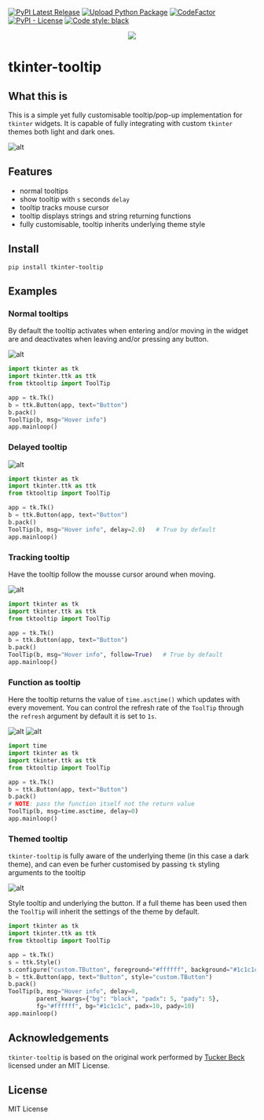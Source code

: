 [![PyPI Latest Release](https://img.shields.io/pypi/v/tkinter-tooltip.svg)](https://pypi.org/project/tkinter-tooltip/)
[![Upload Python Package](https://github.com/gnikit/tkinter-tooltip/actions/workflows/python-publish.yml/badge.svg)](https://github.com/gnikit/tkinter-tooltip/actions/workflows/python-publish.yml)
[![CodeFactor](https://www.codefactor.io/repository/github/gnikit/tkinter-tooltip/badge)](https://www.codefactor.io/repository/github/gnikit/tkinter-tooltip)
[![PyPI - License](https://img.shields.io/pypi/l/tkinter-tooltip)](https://github.com/gnikit/tkinter-tooltip/blob/master/LICENSE)
[![Code style: black](https://img.shields.io/badge/code%20style-black-000000.svg)](https://github.com/psf/black)

<p align="center">
  <img src="https://raw.githubusercontent.com/gnikit/tkinter-tooltip/master/assets/images/tooltip_logo.svg" />
</p>

# tkinter-tooltip

## What this is

This is a simple yet fully customisable tooltip/pop-up implementation for
`tkinter` widgets. It is capable of fully integrating with custom `tkinter`
themes both light and dark ones.

![alt](https://raw.githubusercontent.com/gnikit/tkinter-tooltip/master/assets/images/header.png)

## Features

- normal tooltips
- show tooltip with `s` seconds `delay`
- tooltip tracks mouse cursor
- tooltip displays strings and string returning functions
- fully customisable, tooltip inherits underlying theme style

## Install

```shell
pip install tkinter-tooltip
```

## Examples

### Normal tooltips

By default the tooltip activates when entering and/or moving in the widget are
and deactivates when leaving and/or pressing any button.

![alt](https://raw.githubusercontent.com/gnikit/tkinter-tooltip/master/assets/images/tootil-simple.png)

```python
import tkinter as tk
import tkinter.ttk as ttk
from tktooltip import ToolTip

app = tk.Tk()
b = ttk.Button(app, text="Button")
b.pack()
ToolTip(b, msg="Hover info")
app.mainloop()
```

### Delayed tooltip

![alt](https://raw.githubusercontent.com/gnikit/tkinter-tooltip/master/assets/animations/tooltip-delayed.gif)

```python
import tkinter as tk
import tkinter.ttk as ttk
from tktooltip import ToolTip

app = tk.Tk()
b = ttk.Button(app, text="Button")
b.pack()
ToolTip(b, msg="Hover info", delay=2.0)   # True by default
app.mainloop()
```

### Tracking tooltip

Have the tooltip follow the mousse cursor around when moving.

![alt](https://raw.githubusercontent.com/gnikit/tkinter-tooltip/master/assets/animations/tooltip-tracking.gif)

```python
import tkinter as tk
import tkinter.ttk as ttk
from tktooltip import ToolTip

app = tk.Tk()
b = ttk.Button(app, text="Button")
b.pack()
ToolTip(b, msg="Hover info", follow=True)   # True by default
app.mainloop()
```

### Function as tooltip

Here the tooltip returns the value of `time.asctime()` which updates with every
movement. You can control the refresh rate of the `ToolTip` through the `refresh`
argument by default it is set to `1s`.

![alt](https://raw.githubusercontent.com/gnikit/tkinter-tooltip/master/assets/animations/tootip-function-refresh.gif)
![alt](https://raw.githubusercontent.com/gnikit/tkinter-tooltip/master/assets/animations/tootip-function.gif)

```python
import time
import tkinter as tk
import tkinter.ttk as ttk
from tktooltip import ToolTip

app = tk.Tk()
b = ttk.Button(app, text="Button")
b.pack()
# NOTE: pass the function itself not the return value
ToolTip(b, msg=time.asctime, delay=0)
app.mainloop()
```

### Themed tooltip

`tkinter-tooltip` is fully aware of the underlying theme (in this case a dark theme),
and can even be furher customised by passing `tk` styling arguments to the tooltip

![alt](https://raw.githubusercontent.com/gnikit/tkinter-tooltip/master/assets/animations/tootip-dark-theme.gif)

Style tooltip and underlying the button. If a full theme has been used then
the `ToolTip` will inherit the settings of the theme by default.

```python
import tkinter as tk
import tkinter.ttk as ttk
from tktooltip import ToolTip

app = tk.Tk()
s = ttk.Style()
s.configure("custom.TButton", foreground="#ffffff", background="#1c1c1c")
b = ttk.Button(app, text="Button", style="custom.TButton")
b.pack()
ToolTip(b, msg="Hover info", delay=0,
        parent_kwargs={"bg": "black", "padx": 5, "pady": 5},
        fg="#ffffff", bg="#1c1c1c", padx=10, pady=10)
app.mainloop()
```

## Acknowledgements

`tkinter-tooltip` is based on the original work performed by
[Tucker Beck](http://code.activestate.com/recipes/576688-tooltip-for-tkinter/)
licensed under an MIT License.

## License

MIT License
